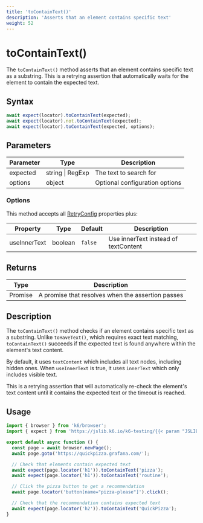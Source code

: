 ```yaml
---
title: 'toContainText()'
description: 'Asserts that an element contains specific text'
weight: 52
---
```


# toContainText()

The `toContainText()` method asserts that an element contains specific text as a substring. This is a retrying assertion that automatically waits for the element to contain the expected text.

## Syntax

<!-- eslint-skip -->
<!-- md-k6:skip -->

```javascript
await expect(locator).toContainText(expected);
await expect(locator).not.toContainText(expected);
await expect(locator).toContainText(expected, options);
```

## Parameters

| Parameter | Type             | Description                    |
| --------- | ---------------- | ------------------------------ |
| expected  | string \| RegExp | The text to search for         |
| options   | object           | Optional configuration options |

### Options

This method accepts all [RetryConfig](https://grafana.com/docs/k6/<K6_VERSION>/javascript-api/jslib/k6-testing/retrying-assertions/retryconfig) properties plus:

| Property     | Type    | Default | Description                          |
| ------------ | ------- | ------- | ------------------------------------ |
| useInnerText | boolean | `false` | Use innerText instead of textContent |

## Returns

| Type          | Description                                       |
| ------------- | ------------------------------------------------- |
| Promise<void> | A promise that resolves when the assertion passes |

## Description

The `toContainText()` method checks if an element contains specific text as a substring. Unlike `toHaveText()`, which requires exact text matching, `toContainText()` succeeds if the expected text is found anywhere within the element's text content.

By default, it uses `textContent` which includes all text nodes, including hidden ones. When `useInnerText` is true, it uses `innerText` which only includes visible text.

This is a retrying assertion that will automatically re-check the element's text content until it contains the expected text or the timeout is reached.

## Usage

<!-- md-k6:skip -->

```javascript
import { browser } from 'k6/browser';
import { expect } from 'https://jslib.k6.io/k6-testing/{{< param "JSLIB_TESTING_VERSION" >}}/index.js';

export default async function () {
  const page = await browser.newPage();
  await page.goto('https://quickpizza.grafana.com/');

  // Check that elements contain expected text
  await expect(page.locator('h1')).toContainText('pizza');
  await expect(page.locator('h1')).toContainText('routine');

  // Click the pizza button to get a recommendation
  await page.locator('button[name="pizza-please"]').click();

  // Check that the recommendation contains expected text
  await expect(page.locator('h2')).toContainText('QuickPizza');
}
```

